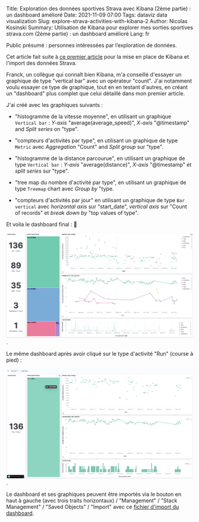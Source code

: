 Title: Exploration des données sportives Strava avec Kibana (2ème partie) : un dashboard amélioré
Date: 2021-11-09 07:00
Tags: dataviz data visualization
Slug: explore-strava-activities-with-kibana-2
Author: Nicolas Kosinski
Summary: Utilisation de Kibana pour explorer mes sorties sportives strava.com (2ème partie) : un dashboard amélioré
Lang: fr

Public présumé : personnes intéressées par l’exploration de données.

Cet article fait suite à [ce premier article](./explore-strava-activities-with-kibana.html) pour la mise en place de Kibana et l'import des données Strava.

Franck, un collègue qui connaît bien Kibana, m'a conseillé d'essayer un graphique  de type "vertical bar" avec un opérateur "count".
J'ai notamment voulu essayer ce type de graphique, tout en en testant d'autres, en créant un "dashboard" plus complet que celui détaillé dans mon premier article.

J'ai créé avec les graphiques suivants :

* "histogramme de la vitesse moyenne", en utilisant un graphique `Vertical bar` : _Y-axis_ "average(average_speed)", _X-axis_ "@timestamp" and _Split series_ on "type".

* "compteurs d'activités par type", en utilisant un graphique de type `Metric` avec _Aggregation_ "Count" and _Split group_ sur "type".

* "histogramme de la distance parcourue", en utilisant un graphique de type `Vertical bar` : _Y-axis_ "average(distance)", _X-axis_ "@timestamp" et _split series_ sur "type".

* "tree map du nombre d'activité par type", en utilisant un graphique de type `Treemap` chart avec _Group by_ "type.

* "compteurs d'activités par jour" en utilisant un graphique de type `Bar vertical` avec _horizontal axis_ sur "start_date", _vertical axis_ sur "Count of records" et _break down by_ "top values of type".


Et voila le dashboard final : 🎉

![dashboard final](images/explore-strava-activities-with-kibana-2-view-dashboard.png "final dashboard").


Le même dashboard après avoir cliqué sur le type d'activité "Run" (course à pied) :

![dashboard "Run"](images/explore-strava-activities-with-kibana-2-view-dashboard-run.png "dashboard 'Run'").


Le dashboard et ses graphiques peuvent être importés via le bouton en haut à gauche (avec trois traits horizontaux) / "Management" / "Stack Management" / "Saved Objects" / "Import" avec ce [fichier d'import du dashboard]({static}/misc/strava-dashboard.ndjson).